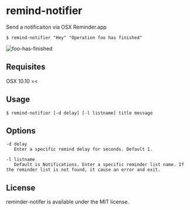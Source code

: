 remind-notifier
==============

Send a notificaiton via OSX Reminder.app

```
$ remind-notifier "Hey" "Operation foo has finished"
```
![foo-has-finished](https://cloud.githubusercontent.com/assets/291175/4974543/20f4587e-6910-11e4-86c1-f6e0b8c8a690.png)

## Requisites
OSX 10.10 =<

## Usage
```
$ remind-notifier [-d delay] [-l listname] title message
```

## Options
```
-d delay
   Enter a specific remind delay for seconds. Default 1.

-l listname
   Default is Notifications. Enter a specific reminder list name. If the reminder list is not found, it cause an error and exit.
```

## License
reminder-notifer is available under the MIT license.
